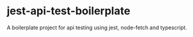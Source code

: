 # jest-api-test-boilerplate
A boilerplate project for api testing using jest, node-fetch and typescript.
